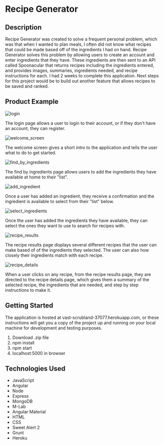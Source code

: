 # Recipe Generator

## Description
Recipe Generator was created to solve a frequent personal problem, which was that when I wanted to plan meals, I often did not know what recipes that could be made based off of the ingredients I had on hand. Recipe Generator solves this problem by allowing users to create an account and enter ingredients that they have. These ingredients are then sent to an API called Spoonacular that returns recipes including the ingredients entered, and provides images, summaries, ingredients needed, and recipe instructions for each. I had 2 weeks to complete this application. Next steps for this project would be to build out another feature that allows recipes to be saved and ranked.

## Product Example
![login](login.png)

The login page allows a user to login to their account, or if they don't have an account, they can register.

![welcome_screen](welcome_screen.png)

The welcome screen gives a short intro to the application and tells the user what to do to get started.

![find_by_ingredients](find_by_ingredients.png)

The find by ingredients page allows users to add the ingredients they have available at home to their "list". 

![add_ingredient](add_ingredient.png)

Once a user has added an ingredient, they receive a confirmation and the ingredient is available to select from their "list" below.

![select_ingredients](select_ingredients.png)

Once the user has added the ingredients they have available, they can select the ones they want to use to search for recipes with.

![recipe_results](recipe_results.png)

The recipe results page displays several different recipes that the user can make based of of the ingredients they selected. The user can also how closely their ingredients match with each recipe.

![recipe_details](recipe_details.png)

When a user clicks on any recipe, from the recipe results page, they are directed to the recipe details page, which gives them a summary of the selected recipe, the ingredients that are needed, and step by step instructions to make it.

## Getting Started
The application is hosted at vast-scrubland-37077.herokuapp.com,
or these instructions will get you a copy of the project up and running on your local machine for development and testing purposes.

1. Download .zip file
2. npm install
3. npm start
4. localhost:5000 in browser

## Technologies Used
- JavaScript
- Angular
- Node
- Express
- MongoDB
- M-Lab
- Angular Material
- HTML
- CSS
- Sweet Alert 2
- Grunt
- Heroku
